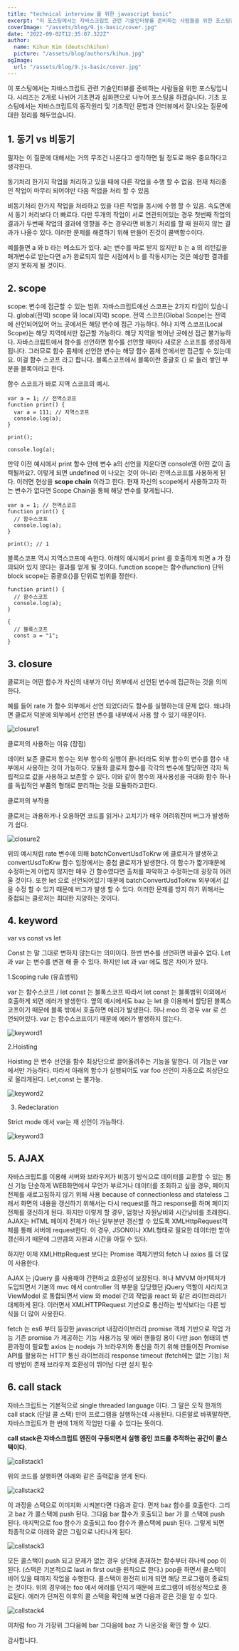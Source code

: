 ```yaml
---
title: "technical interview 를 위한 javascript basic"
excerpt: "이 포스팅에서는 자바스크립트 관련 기술인터뷰를 준비하는 사람들을 위한 포스팅입니다. 시리즈는 2개로 나뉘어 기초편과 심화편으로 나누어 포스팅을 하겠습니다. 기초 포스팅에서는 자바스크립트의 동작원리 및 기초적인 문법과 인터뷰에서 잘나오는 질문에 대한 정리를 해두었습니다."
coverImage: "/assets/blog/9.js-basic/cover.jpg"
date: "2022-09-02T12:35:07.322Z"
author:
  name: Kihun Kim (deutschkihun)
  picture: "/assets/blog/authors/kihun.jpg"
ogImage:
  url: "/assets/blog/9.js-basic/cover.jpg"
---
```


이 포스팅에서는 자바스크립트 관련 기술인터뷰를 준비하는 사람들을 위한 포스팅입니다. 시리즈는 2개로 나뉘어 기초편과 심화편으로 나누어 포스팅을 하겠습니다. 기초 포스팅에서는 자바스크립트의 동작원리 및 기초적인 문법과 인터뷰에서 잘나오는 질문에 대한 정리를 해두었습니다.

## 1. 동기 vs 비동기

필자는 이 질문에 대해서는 거의 무조건 나온다고 생각하면 될 정도로 매우 중요하다고 생각한다.

동기처리
한가지 작업을 처리하고 있을 때에 다른 작업을 수행 할 수 없음. 현재 처리중인 작업이 마무리 되어야만 다음 작업을 처리 할 수 있음

비동기처리
한가지 작업을 처리하고 있을 다른 작업을 동시에 수행 할 수 있음. 속도면에서 동기 처리보다 더 빠르다. 다만 두개의 작업이 서로 연관되어있는 경우 첫번째 작업의 결과가 두번째 작업의 결과에 영향을 주는 경우라면 비동기 처리를 할 때 원하지 않는 결과가 나올수 있다. 이러한 문제를 해결하기 위해 만들어 진것이 콜백함수이다.

예를들면 a 와 b 라는 메소드가 있다. a는 변수를 따로 받지 않지만 b 는 a 의 리턴값을 매개변수로 받는다면 a가 완료되지 않은 시점에서 b 를 작동시키는 것은 예상한 결과를 얻지 못하게 될 것이다.

## 2. scope

scope: 변수에 접근할 수 있는 범위. 자바스크립트에선 스코프는 2가지 타입이 있습니다. global(전역) scope 와 local(지역) scope.
전역 스코프(Global Scope)는 전역에 선언되어있어 어느 곳에서든 해당 변수에 접근 가능하다. 허나 지역 스코프(Local Scope)는 해당 지역에서만 접근할 가능하다. 해당 지역을 벗어난 곳에선 접근 불가능하다. 자바스크립트에서 함수를 선언하면 함수를 선언할 때마다 새로운 스코프를 생성하게 됩니다. 그러므로 함수 몸체에 선언한 변수는 해당 함수 몸체 안에서만 접근할 수 있는데요. 이걸 함수 스코프 라고 합니다. 블록스코프에서 블록이란 중괄호 {} 로 둘러 쌓인 부분을 블록이라고 한다.

함수 스코프가 바로 지역 스코프의 예시.

```tsx
var a = 1; // 전역스코프
function print() {
  var a = 111; // 지역스코프
  console.log(a);
}

print();

console.log(a);
```

만약 이전 예시에서 print 함수 안에 변수 a의 선언을 지운다면 console엔 어떤 값이 출력될까요?. 이렇게 되면 undefined 이 나오는 것이 아니라 전역스코프를 사용하게 된다. 이러면 현상을 **scope chain** 이라고 한다. 현재 자신의 scope에서 사용하고자 하는 변수가 없다면 Scope Chain을 통해 해당 변수를 찾게됩니다.

```tsx
var a = 1; // 전역스코프
function print() {
  // 함수스코프
  console.log(a);
}

print(); // 1
```

블록스코프 역시 지역스코프에 속한다. 아래의 예시에서 print 를 호출하게 되면 a 가 정의되어 있지 않다는 결과를 얻게 될 것이다. function scope는 함수(function) 단위
block scope는 중괄호{}를 단위로 범위를 정한다.

```tsx
function print() {
  // 함수스코프
  console.log(a);
}

{
  // 블록스코프
  const a = "1";
}
```

## 3. closure

클로저는 어떤 함수가 자신의 내부가 아닌 외부에서 선언된 변수에 접근하는 것을 의미한다.

예를 들어 rate 가 함수 외부에서 선언 되었더라도 함수를 실행하는데 문제 없다.
왜냐하면 클로저 덕분에 외부에서 선언된 변수를 내부에서 사용 할 수 있기 때문이다.

![closure1](/assets/blog/9.js-basic/closure1.png)

클로저의 사용하는 이유 (장점)

데이터 보존
클로저 함수는 외부 함수의 실행이 끝나더라도 외부 함수의 변수를 함수 내부에서 사용하는 것이 가능하다.
모듈화
클로저 함수를 각각의 변수에 할당하면 각자 독립적으로 값을 사용하고 보존할 수 있다. 이와 같이 함수의 재사용성을 극대화 함수 하나를 독립적인 부품의 형태로 분리하는 것을 모듈화라고한다.

클로저의 부작용

클로저는 과용하거나 오용하면 코드를 읽거나 고치기가 매우 어려워진며 버그가 발생하기 쉽다.

![closure2](/assets/blog/9.js-basic/closure2.png)

위의 예시처럼 rate 변수에 의해 batchConvertUsdToKrw 에 클로저가 발생하고 convertUsdToKrw 함수 입장에서는 중첩 클로저가 발생한다. 이 함수가 짧기때문에 수정하는게 어렵지 않지만 매우 긴 함수였다면 출처를 파악하고 수정하는데 굉장히 어려울 것이다. 또한 let 으로 선언되어있기 때문에 batchConvertUsdToKrw 외부에서 값을 수정 할 수 있기 때문에 버그가 발생 할 수 있다. 이러한 문제를 방지 하기 위해서는 중첩되는 클로저는 최대한 지양하는 것이다.

## 4. keyword

var vs const vs let

Const 는 말 그대로 변하지 않는다는 의미이다. 한번 변수를 선언하면 바꿀수 없다.
Let 과 var 는 변수를 변경 해 줄 수 있다. 하지만 let 과 var 에도 많은 차이가 있다.

1.Scoping rule (유효범위)

var 는 함수스코프 / let const 는 블록스코프
따라서 let const 는 블록범위 이외에서 호출하게 되면 에러가 발생한다.
옆의 예시에서도 baz 는 let 을 이용해서 할당된 블록스코프이기 때문에 블록 밖에서 호출하면 에러가 발생한다.
허나 moo 의 경우 var 로 선언되어있다. var 는 함수스코프이기 때문에 에러가 발생하지 않는다.

![keyword1](/assets/blog/9.js-basic/keyword1.png)

2.Hoisting

Hoisting 은 변수 선언을 함수 최상단으로 끌어올려주는 기능을 말한다.
이 기능은 var 에서만 가능하다. 따라서 아래의 함수가 실행되어도 var foo 선언이 자동으로 최상단으로 올라게된다.
Let,const 는 불가능.

![keyword2](/assets/blog/9.js-basic/keyword2.png)

3. Redeclaration

Strict mode 에서 var는 재 선언이 가능하다.

![keyword3](/assets/blog/9.js-basic/keyword3.png)

## 5. AJAX

자바스크립트를 이용해 서버와 브라우저가 비동기 방식으로 데이터를 교환할 수 있는 통신 기능
단순하게 WEB화면에서 무언가 부르거나 데이터를 조회하고 싶을 경우, 페이지 전체를 새로고침하지 않기 위해 사용 because of connectionless and stateless
그래서 화면의 내용을 갱신하기 위해서는 다시 request를 하고 response를 하며 페이지 전체를 갱신하게 된다. 하지만 이렇게 할 경우, 엄청난 자원낭비와 시간낭비를 초래한다.
AJAX는 HTML 페이지 전체가 아닌 일부분만 갱신할 수 있도록 XMLHttpRequest객체를 통해 서버에 request한다. 이 경우, JSON이나 XML형태로 필요한 데이터만 받아 갱신하기 때문에 그만큼의 자원과 시간을 아낄 수 있다.

하지만 이제 XMLHttpRequest 보다는 Promise 객체기반의 fetch 나 axios 를 더 많이 사용한다.

AJAX 는 jQuery 를 사용해야 간편하고 호환성이 보장된다.
허나 MVVM 아키텍처가 도입되면서 기본의 mvc 에서 controller 의 부분을 담당했던 jQuery 역할이 사라지고 ViewModel 로 통합되면서 view 와 model 간의 작업을 react 와 같은 라이브러리가 대체하게 된다. 이러면서 XMLHTTPRequest 기반으로 통신하는 방식보다는 다른 방식을 더 많이 사용한다.

fetch 는 es6 부터 등장한 javascript 내장라이브러리
promise 객체 기반으로 작업 가능
기존 promise 가 제공하는 기능 사용가능 및 에러 핸들링 용이
다만 json 형태의 변환과정이 필요함
axios 는 nodejs 가 브라우저와 통신을 하기 위해 만들어진 Promise API를 활용하는 HTTP 통신 라이브러리
response timeout (fetch에는 없는 기능) 처리 방법이 존재
브라우저 호환성이 뛰어남
다만 설치 필수

## 6. call stack

자바스크립트는 기본적으로 single threaded language 이다. 그 말은 오직 한개의 call stack (단일 콜 스택) 만이 프로그램을 실행하는데 사용된다. 다른말로 바꿔말하면, 자바스크립트가 한 번에 1개의 작업만 다룰 수 있다는 뜻이다.

**call stack은 자바스크립트 엔진이 구동되면서 실행 중인 코드를 추적하는 공간이 콜스택이다.**

![callstack1](/assets/blog/9.js-basic/callstack1.png)

위의 코드를 실행하면 아래와 같은 출력값을 얻게 된다.

![callstack2](/assets/blog/9.js-basic/callstack2.png)

이 과정을 스택으로 이미지화 시켜본다면 다음과 같다.
먼저 baz 함수를 호출한다. 그리고 baz 가 콜스택에 push 된다. 그다음 bar 함수가 호출되고 bar 가 콜 스택에 push 된다. 마지막으로 foo 함수가 호출되고 foo 함수가 콜스택에 push 된다. 그렇게 되면 최종적으로 아래와 같은 그림으로 나타나게 된다.

![callstack3](/assets/blog/9.js-basic/callstack3.png)

모든 콜스택이 push 되고 문제가 없는 경우 상단에 존재하는 함수부터 하나씩 pop 이된다. (스택은 기본적으로 last in first out을 원칙으로 한다.) pop을 하면서 콜스택이 비어 있을 때까지 작업을 수행한다. 콜스택이 완전히 비게 되면 해당 프로그램이 종료되는 것이다. 위의 경우에는 foo 에서 에러를 던지기 때문에 프로그램이 비정상적으로 종료된다. 에러가 던져진 이후의 콜 스택을 확인해 보면 다음과 같은 것을 알 수 있다.

![callstack4](/assets/blog/9.js-basic/callstack4.png)

이처럼 foo 가 가장위 그다음에 bar 그다음에 baz 가 나온것을 확인 할 수 있다.

감사합니다.

